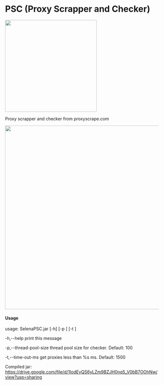 # PSC (Proxy Scrapper and Checker)

<img src="https://imgur.com/N0qmKAx.png" width="300"/>

Proxy scrapper and checker from proxyscrape.com

<img src="https://imgur.com/3SUSIrb.gif" width="600"/>

#### Usage
usage: SelenaPSC.jar [-h] [-p <arg>] [-t <arg>]

 -h,--help                     print this message
 
 -p,--thread-pool-size <arg>   thread pool size for checker. Default: 100
 
 -t,--time-out-ms <arg>        get proxies less than %s ms. Default: 1500
 
 Compiled jar: https://drive.google.com/file/d/1lodEyQS6yLZm9BZJH0nq5_V0bB7OOhNw/view?usp=sharing
